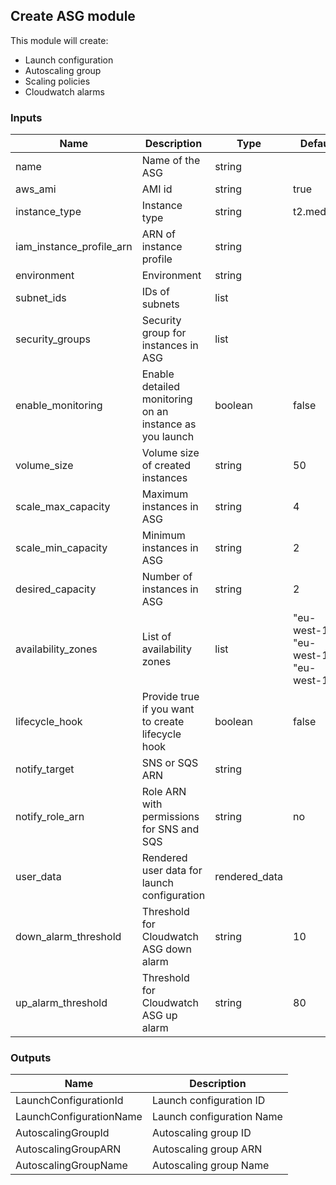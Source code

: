 ## Create ASG module

This module will create:
- Launch configuration
- Autoscaling group
- Scaling policies
- Cloudwatch alarms

### Inputs

| Name  | Description  | Type  | Default  | Required  |
|---|---|---|---|---|
| name | Name of the ASG | string |  | yes |
| aws_ami | AMI id | string | true | yes |
| instance_type | Instance type | string | t2.medium | no |
| iam_instance_profile_arn | ARN of instance profile | string |  | yes |
| environment | Environment | string | | yes |
| subnet_ids | IDs of subnets | list |  | yes |
| security_groups | Security group for instances in ASG | list | | yes |
| enable_monitoring | Enable detailed monitoring on an instance as you launch | boolean | false | no |
| volume_size | Volume size of created instances | string | 50 | no |
| scale_max_capacity | Maximum instances in ASG | string | 4 | no |
| scale_min_capacity | Minimum instances in ASG | string | 2 | no |
| desired_capacity | Number of instances in ASG | string | 2 | no |
| availability_zones | List of availability zones | list | "eu-west-1b", "eu-west-1c", "eu-west-1a" | no |
| lifecycle_hook | Provide true if you want to create lifecycle hook | boolean | false | no |
| notify_target | SNS or SQS ARN | string | | yes |
| notify_role_arn | Role ARN with permissions for SNS and SQS | string | no |
| user_data | Rendered user data for launch configuration| rendered_data | | yes |
| down_alarm_threshold | Threshold for Cloudwatch ASG down alarm | string | 10 | no |
| up_alarm_threshold | Threshold for Cloudwatch ASG up alarm | string | 80 | no |

### Outputs

| Name  | Description |
|---|---|
| LaunchConfigurationId | Launch configuration ID |
| LaunchConfigurationName | Launch configuration Name |
| AutoscalingGroupId | Autoscaling group ID |
| AutoscalingGroupARN | Autoscaling group ARN |
| AutoscalingGroupName | Autoscaling group Name |
